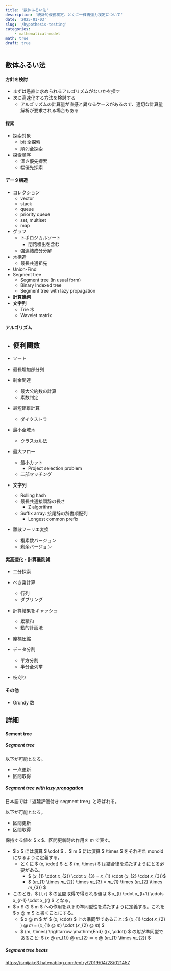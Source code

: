 ```yaml
---
title: '数体ふるい法'
description: '統計的仮説検定、とくに一様再強力検定について'
date: '2025-01-03'
slug: '/hypothesis-testing'
categories:
    - mathematical-model
math: true
draft: true
---
```


## 数体ふるい法

#### 方針を検討

- まずは愚直に求められるアルゴリズムがないかを探す
- 次に高速化する方法を検討する
  - アルゴリズムの計算量が直感と異なるケースがあるので、適切な計算量解析が要求される場合もある

#### 探索

- 探索対象
  - bit 全探索
  - 順列全探索
- 探索順序
  - 深さ優先探索
  - 幅優先探索

#### データ構造

- コレクション
  - vector
  - stack
  - queue
  - priority queue
  - set, multiset
  - map
- グラフ
  - トポロジカルソート
    - 閉路検出を含む
  - 強連結成分分解
- 木構造
  - 最長共通祖先
- Union-Find
- Segment tree
  - Segment tree (in usual form)
  - Binary Indexed tree
  - Segment tree with lazy propagation
- **計算幾何**
- **文字列**
  - Trie 木
  - Wavelet matrix


#### アルゴリズム

- 便利関数
  - 

- ソート
- 最長増加部分列
- 剰余関連
  - 最大公約数の計算
  - 素数判定
- 最短距離計算
  - ダイクストラ
- 最小全域木
  - クラスカル法
- 最大フロー
  - 最小カット
    - Project selection problem
  - 二部マッチング
- **文字列**
  - Rolling hash
  - 最長共通接頭辞の長さ
    - Z algorithm
  - Suffix array: 接尾辞の辞書順配列
    - Longest common prefix
- 離散フーリエ変換
  - 複素数バージョン
  - 剰余バージョン


#### 実高速化・計算量削減

- 二分探索
- べき乗計算
  - 行列
  - ダブリング
- 計算結果をキャッシュ
  - 累積和
  - 動的計画法

- 座標圧縮
- データ分割
  - 平方分割
  - 半分全列挙
- 枝刈り

#### その他

- Grundy 数



## 詳細

#### Sement tree

##### Segment tree 

以下が可能となる。

- 一点更新
- 区間取得

##### Segment tree with lazy propagation

日本語では「遅延評価付き segment tree」と呼ばれる。

以下が可能となる。

- 区間更新
- 区間取得

保持する値を $ x $、区間更新時の作用を $m$ で表す。

- $ x $ には演算 $ \cdot $ 、$ m $ には演算 $ \times $ をそれぞれ monoid になるように定義する。
  - とくに $ (x, \cdot) $ と $ (m, \times) $ は結合律を満たすようにとる必要がある。
    - $ (𝑥_{1} \cdot 𝑥_{2}) \cdot 𝑥_{3} = 𝑥_{1} \cdot (𝑥_{2} \cdot 𝑥_{3})$
    - $ (𝑚_{1} \times 𝑚_{2}) \times 𝑚_{3} = 𝑚_{1} \times (𝑚_{2} \times 𝑚_{3}) $
- このとき、$ [l, r] $ の区間取得で得られる値は $ x_{l} \cdot x_{l+1} \cdots x_{r-1} \cdot x_{r} $ となる。
- $ x $ の $ m $ への作用を以下の準同型性を満たすように定義する。これを $ x @ m $ と書くことにする。
  - $ x @ m $ が $ (x, \cdot) $ 上の準同型であること: $ (𝑥_{1} \cdot 𝑥_{2} ) @ 𝑚 = (𝑥_{1} @ 𝑚) \cdot (𝑥_{2} @ 𝑚) $
  - $ (m, \times) \rightarrow \mathrm{End} ((x, \cdot)) $ の射が準同型であること: $ (𝑥 @ 𝑚_{1}) @ 𝑚_{2} ＝ 𝑥 @ (𝑚_{1} \times 𝑚_{2}) $



##### Segment tree beats

https://smijake3.hatenablog.com/entry/2019/04/28/021457